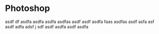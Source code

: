# Photoshop

asdf
df
asdfa
asdfa
asdfa
asdfas
asdf
asdf
asdfa
faas
asdfas
asdf
asfa
asf
asdf
adfa
adsf
j
sdf
asdf
asdfa
asdf
asdfa
